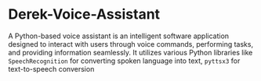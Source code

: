 # Derek-Voice-Assistant
A Python-based voice assistant is an intelligent software application designed to interact with users through voice commands, performing tasks, and providing information seamlessly. It utilizes various Python libraries like `SpeechRecognition` for converting spoken language into text, `pyttsx3` for text-to-speech conversion

